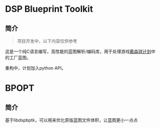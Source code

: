 # DSP Blueprint Toolkit

## 简介

> 项目开发中，以下内容仅供参考

这是一个纯C语言编写，高性能的蓝图解析/编码库，用于处理游戏[戴森球计划](https://store.steampowered.com/app/1366540/_/)中的工厂蓝图。

重构中，计划加入python API。

# BPOPT

## 简介

基于libdspbptk，可以用来优化原版蓝图文件体积，让蓝图更小一点点